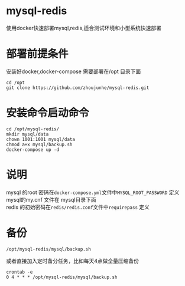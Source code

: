 # mysql-redis
使用docker快速部署mysql,redis,适合测试环境和小型系统快速部署

# 部署前提条件
安装好docker,docker-compose 需要部署在/opt 目录下面
```
cd /opt
git clone https://github.com/zhoujunhe/mysql-redis.git
```
# 安装命令启动命令
```
cd /opt/mysql-redis/
mkdir mysql/data
chown 1001:1001 mysql/data
chmod a+x mysql/backup.sh
docker-compose up -d
```
# 说明

mysql 的root 密码在```docker-compose.yml```文件中```MYSQL_ROOT_PASSWORD``` 定义 <br>
mysql的my.cnf 文件在 mysql目录下面<br>
redis 的初始密码在```redis/redis.conf```文件中```requirepass``` 定义

# 备份

```
/opt/mysql-redis/mysql/backup.sh
```
或者直接加入定时备分任务，比如每天4点做全量压缩备份
```
crontab -e
0 4 * * * /opt/mysql-redis/mysql/backup.sh
```
